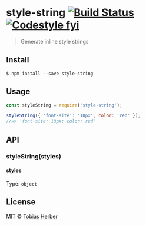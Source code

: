 # style-string [![Build Status](https://travis-ci.org/tobihrbr/style-string.svg?branch=master)](https://travis-ci.org/tobihrbr/style-string) [![Codestyle fyi](https://img.shields.io/badge/code%20style-fyi-E91E63.svg)](https://github.com/tobihrbr/fyi)


> Generate inline style strings

## Install

```
$ npm install --save style-string
```

## Usage

```js
const styleString = require('style-string');

styleString({ 'font-site': '18px', color: 'red' });
//=> 'font-site: 18px; color: red'
```

## API

### styleString(styles)

#### styles

Type: `object`

## License

MIT © [Tobias Herber](https://tobihrbr.com)
